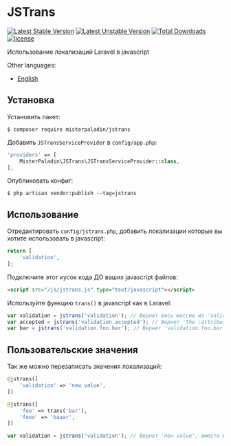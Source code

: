 # JSTrans

[![Latest Stable Version](https://poser.pugx.org/misterpaladin/jstrans/v/stable)](https://packagist.org/packages/misterpaladin/jstrans) [![Latest Unstable Version](https://poser.pugx.org/misterpaladin/jstrans/v/unstable)](https://packagist.org/packages/misterpaladin/jstrans) [![Total Downloads](https://poser.pugx.org/misterpaladin/jstrans/downloads)](https://packagist.org/packages/misterpaladin/jstrans)  [![license](https://img.shields.io/github/license/misterpaladin/jstrans.svg)](../master/LICENSE.md)

Использование локализаций Laravel в javascript

Other languages:
- [English](../master/README.md)

## Установка

Установить пакет:

```
$ composer require misterpaladin/jstrans
```

Добавить `JSTransServiceProvider` в `config/app.php`:

```php
'providers' => [
    MisterPaladin\JSTrans\JSTransServiceProvider::class,
],
```

Опубликовать конфиг:

```
$ php artisan vendor:publish --tag=jstrans
```

## Использование

Отредактировать `config/jstrans.php`, добавить локализации которые вы хотите использовать в javascript:

```php
return [
    'validation',
];
```

Подключите этот кусок кода ДО ваших javascript файлов:

```html
<script src="/js/jstrans.js" type="text/javascript"></script>
```

Используйте функцию `trans()` в javascript как в Laravel:

```javascript
var validation = jstrans('validation'); // Вернет весь массив из 'validation.php'
var accepted = jstrans('validation.accepted'); // Вернет 'The :attribute must be accepted.'
var bar = jstrans('validation.foo.bar'); // Вернет 'validation.foo.bar'
```

## Пользовательские значения

Так же можно перезаписать значения локализаций:

```php
@jstrans([
    'validation' => 'new value',
])

@jstrans([
    'foo' => trans('bar'),
    'fooo' => 'baaar',
])
```

```javascript
var validation = jstrans('validation'); // Вернет 'new value', вместо массива из 'validation.php'
```